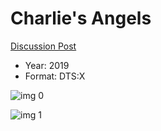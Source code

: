 # Charlie's Angels

[Discussion Post](https://www.avsforum.com/threads/bass-eq-for-filtered-movies.2995212/post-59305996)

* Year: 2019
* Format: DTS:X

![img 0](https://i.imgur.com/gqYTJ9p.jpg)

![img 1](https://i.imgur.com/tGeOXGI.png)

